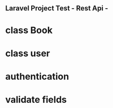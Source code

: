 ## Laravel Project Test - Rest Api - 
# class Book
# class user 
# authentication
# validate fields
